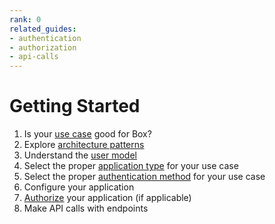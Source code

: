 ```yaml
---
rank: 0
related_guides:
- authentication
- authorization
- api-calls 
---
```


# Getting Started

1. Is your [use case][use-case] good for Box? 
2. Explore [architecture patterns][patterns]
3. Understand the [user model][user-model]
4. Select the proper [application type][app-type] for your use case
5. Select the proper [authentication method][authentication] for your use case
6. Configure your application
7. [Authorize][authorize] your application (if applicable)
8. Make API calls with endpoints

[use-case]: g://getting-started/use-cases
[patterns]: g://getting-started/architecture-patterns
[user-model]: g://getting-started/user-types
[app-type]: g://applications
[authentication]: g://authentication
[authorize]: g://authorization/custom-app-approval/
[ref]: e://reference/